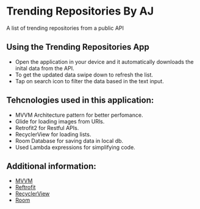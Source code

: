 # Trending Repositories By AJ

A list of trending repositories from a public API

## Using the Trending Repositories App

* Open the application in your device and it automatically downloads the inital data from the API.
* To get the updated data swipe down to refresh the list. 
* Tap on search icon to filter the data based in the text input.

## Tehcnologies used in this application:
* MVVM Architecture pattern for better perfomance.
* Glide for loading images from URls.
* Retrofit2 for Restful APIs.
* RecyclerView for loading lists.
* Room Database for saving data in local db.
* Used Lambda expressions for simplifying code.

## Additional information:

* [MVVM](https://developer.android.com/jetpack/guide)
* [Reftrofit](https://square.github.io/retrofit/)
* [RecyclerView](https://developer.android.com/guide/topics/ui/layout/recyclerview)
* [Room](https://developer.android.com/topic/libraries/architecture/room)
